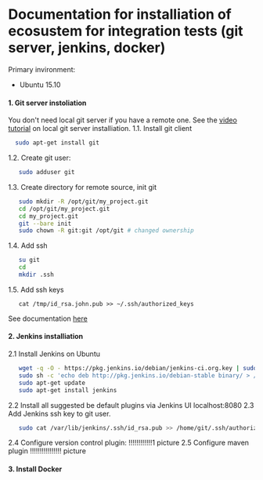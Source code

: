 # Documentation for installiation of ecosustem for integration tests (git server, jenkins, docker)


Primary invironment:
  - Ubuntu 15.10

#### 1. Git server instoliation 
You don't need local git server if you have a remote one. See the [video tutorial](https://www.youtube.com/watch?v=lXSZUuDW4nY) on local git server installiation.
1.1. Install git client
```sh 
  sudo apt-get install git
```  
1.2. Create git user:
```sh
   sudo adduser git
```
1.3. Create directory for remote source, init git 
```sh
   sudo mkdir -R /opt/git/my_project.git
   cd /opt/git/my_project.git
   cd my_project.git
   git --bare init
   sudo chown -R git:git /opt/git # changed ownership 
```
1.4. Add ssh
```sh
   su git    
   cd
   mkdir .ssh
```
1.5. Add ssh keys 
```
   cat /tmp/id_rsa.john.pub >> ~/.ssh/authorized_keys
```
See documentation [here](https://git-scm.com/book/ru/v1/Git-%D0%BD%D0%B0-%D1%81%D0%B5%D1%80%D0%B2%D0%B5%D1%80%D0%B5-%D0%9D%D0%B0%D1%81%D1%82%D1%80%D0%B0%D0%B8%D0%B2%D0%B0%D0%B5%D0%BC-%D1%81%D0%B5%D1%80%D0%B2%D0%B5%D1%80)

#### 2. Jenkins installiation
2.1 Install Jenkins on Ubuntu
``` sh
   wget -q -O - https://pkg.jenkins.io/debian/jenkins-ci.org.key | sudo apt-key add -
   sudo sh -c 'echo deb http://pkg.jenkins.io/debian-stable binary/ > /etc/apt/sources.list.d/jenkins.list'
   sudo apt-get update
   sudo apt-get install jenkins
```
2.2 Install all suggested be default plugins via Jenkins UI localhost:8080
2.3 Add Jenkins ssh key to git user. 
```sh
   sudo cat /var/lib/jenkins/.ssh/id_rsa.pub >> /home/git/.ssh/authorized_keys
```
2.4 Configure version control plugin:
!!!!!!!!!!!!1 picture
2.5 Configure maven plugin
!!!!!!!!!!!!!!!! picture

#### 3. Install Docker 

